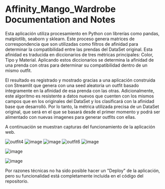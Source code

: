# Affinity_Mango_Wardrobe Documentation and Notes
Esta aplicación utiliza procesamiento en Python con librerías como pandas, matplotlib, seaborn y sklearn. Este proceso genera matrices de correspondencia que son utilizadas como filtros de afinidad para determinar la compatibilidad entre las prendas del DataSet original. Esta afinidad es traducida en diccionarios de tres métricas principales: Color, Tipo y Material. Aplicando estos diccionarios se determina la afinidad de una prenda con otras para determinar su compatibilidad dentro de un mismo outfit.  
  
  El resultado es registrado y mostrado gracias a una aplicación construida con Streamlit que genera con una seed aleatoria un outfit basado íntegramente en la afinidad de esa prenda con las otras. Adicionalmente, este algoritmo es resistente a datos nuevos que cuenten con los mismos campos que en los originales del DataSet y los clasificará con la afinidad base que desarrolló. Por lo tanto, la métrica utilizada precisa de un DataSet original, que será en el que se basará desde el primer momento y podrá ser alimentado con nuevas imagenes para generar outfits con ellas.
  
  A continuación se muestran capturas del funcionamiento de la aplicación web.

![outfit4](https://github.com/Vex62/Affinity_Mango_Wardrobe/assets/101091948/4704a82f-a941-4919-bba6-379501abedb0)
![image](https://github.com/Vex62/Affinity_Mango_Wardrobe/assets/101091948/8526d617-2538-49ba-99b8-3aab2bbe0cca)
![image](https://github.com/Vex62/Affinity_Mango_Wardrobe/assets/101091948/6ef9ebde-940a-49e5-8b8b-bf94fd5f6d37)
![outfit6](https://github.com/Vex62/Affinity_Mango_Wardrobe/assets/101091948/93cd8466-15c6-4ba8-8910-8167e11879de)
![image](https://github.com/Vex62/Affinity_Mango_Wardrobe/assets/101091948/cf132f17-a399-46d1-8572-57f087e2e001)

![image](https://github.com/Vex62/Affinity_Mango_Wardrobe/assets/101091948/f7a742cf-4651-4f16-9e8d-31ae193edaf3)

![image](https://github.com/Vex62/Affinity_Mango_Wardrobe/assets/101091948/559e3460-1a6c-4270-b7d9-beb56f10f278)

Por razones técnicas no ha sido posible hacer un "Deploy" de la aplicación, pero su funcionalidad está completamente incluida en el código del repositorio.
